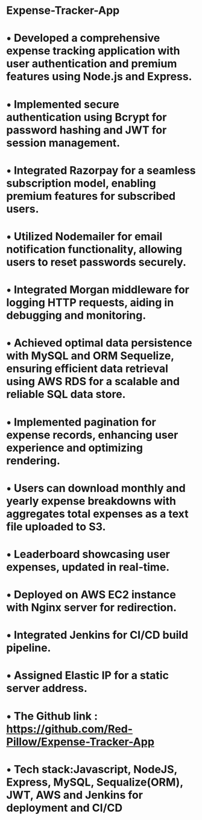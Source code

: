 # Expense-Tracker-App
# • Developed a comprehensive expense tracking application with user authentication and premium features using Node.js and Express.
# • Implemented secure authentication using Bcrypt for password hashing and JWT for session management.
# • Integrated Razorpay for a seamless subscription model, enabling premium features for subscribed users.
# • Utilized Nodemailer for email notification functionality, allowing users to reset passwords securely.
# • Integrated Morgan middleware for logging HTTP requests, aiding in debugging and monitoring.
# • Achieved optimal data persistence with MySQL and ORM Sequelize, ensuring efficient data retrieval using AWS RDS for a scalable and reliable SQL data store.
# • Implemented pagination for expense records, enhancing user experience and optimizing rendering.
# • Users can download monthly and yearly expense breakdowns with aggregates total expenses as a text file uploaded to S3. 
# • Leaderboard showcasing user expenses, updated in real-time.
# • Deployed on AWS EC2 instance with Nginx server for redirection. 
# • Integrated Jenkins for CI/CD build pipeline.
# • Assigned Elastic IP for a static server address.
# • The Github link : https://github.com/Red-Pillow/Expense-Tracker-App
# • Tech stack:Javascript, NodeJS, Express, MySQL, Sequalize(ORM), JWT, AWS and Jenkins for deployment and CI/CD